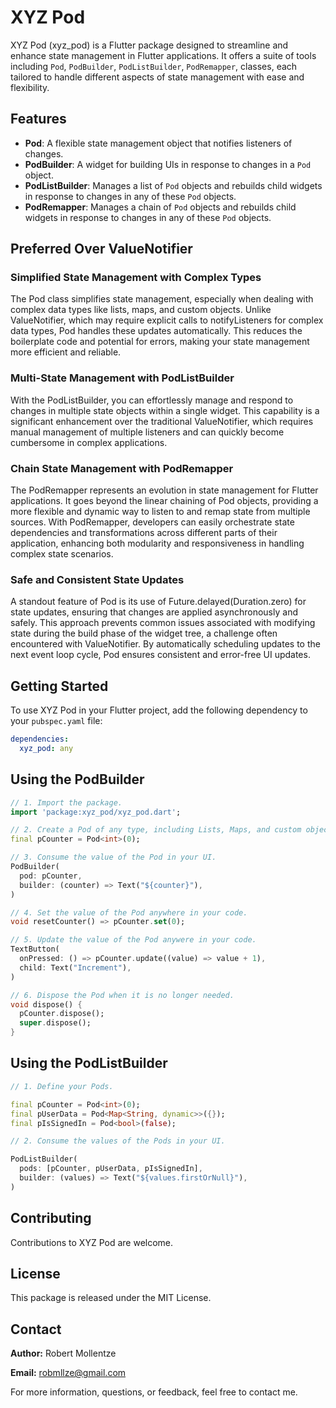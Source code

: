 # XYZ Pod

XYZ Pod (xyz_pod) is a Flutter package designed to streamline and enhance state management in Flutter applications. It offers a suite of tools including `Pod`, `PodBuilder`, `PodListBuilder`, `PodRemapper`, classes, each tailored to handle different aspects of state management with ease and flexibility.

## Features

- **Pod**: A flexible state management object that notifies listeners of changes.
- **PodBuilder**: A widget for building UIs in response to changes in a `Pod` object.
- **PodListBuilder**: Manages a list of `Pod` objects and rebuilds child widgets in response to changes in any of these `Pod` objects.
- **PodRemapper**: Manages a chain of `Pod` objects and rebuilds child widgets in response to changes in any of these `Pod` objects.

## Preferred Over ValueNotifier

### Simplified State Management with Complex Types

The Pod class simplifies state management, especially when dealing with complex data types like lists, maps, and custom objects. Unlike ValueNotifier, which may require explicit calls to notifyListeners for complex data types, Pod handles these updates automatically. This reduces the boilerplate code and potential for errors, making your state management more efficient and reliable.

### Multi-State Management with PodListBuilder

With the PodListBuilder, you can effortlessly manage and respond to changes in multiple state objects within a single widget. This capability is a significant enhancement over the traditional ValueNotifier, which requires manual management of multiple listeners and can quickly become cumbersome in complex applications.

### Chain State Management with PodRemapper

The PodRemapper represents an evolution in state management for Flutter applications. It goes beyond the linear chaining of Pod objects, providing a more flexible and dynamic way to listen to and remap state from multiple sources. With PodRemapper, developers can easily orchestrate state dependencies and transformations across different parts of their application, enhancing both modularity and responsiveness in handling complex state scenarios.

### Safe and Consistent State Updates

A standout feature of Pod is its use of Future.delayed(Duration.zero) for state updates, ensuring that changes are applied asynchronously and safely. This approach prevents common issues associated with modifying state during the build phase of the widget tree, a challenge often encountered with ValueNotifier. By automatically scheduling updates to the next event loop cycle, Pod ensures consistent and error-free UI updates.

## Getting Started

To use XYZ Pod in your Flutter project, add the following dependency to your `pubspec.yaml` file:

```yaml
dependencies:
  xyz_pod: any
```

## Using the PodBuilder

```dart
// 1. Import the package.
import 'package:xyz_pod/xyz_pod.dart';

// 2. Create a Pod of any type, including Lists, Maps, and custom objects.
final pCounter = Pod<int>(0);

// 3. Consume the value of the Pod in your UI.
PodBuilder(
  pod: pCounter,
  builder: (counter) => Text("${counter}"),
)

// 4. Set the value of the Pod anywhere in your code.
void resetCounter() => pCounter.set(0);

// 5. Update the value of the Pod anywere in your code.
TextButton(
  onPressed: () => pCounter.update((value) => value + 1),
  child: Text("Increment"),
)

// 6. Dispose the Pod when it is no longer needed.
void dispose() {
  pCounter.dispose();
  super.dispose();
}
```

## Using the PodListBuilder

```dart
// 1. Define your Pods.

final pCounter = Pod<int>(0);
final pUserData = Pod<Map<String, dynamic>>({});
final pIsSignedIn = Pod<bool>(false);

// 2. Consume the values of the Pods in your UI.

PodListBuilder(
  pods: [pCounter, pUserData, pIsSignedIn],
  builder: (values) => Text("${values.firstOrNull}"),
)
```

## Contributing

Contributions to XYZ Pod are welcome.

## License

This package is released under the MIT License.

## Contact

**Author:** Robert Mollentze

**Email:** robmllze@gmail.com

For more information, questions, or feedback, feel free to contact me.